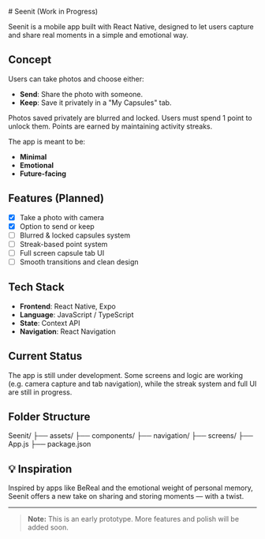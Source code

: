 \# Seenit (Work in Progress)

Seenit is a mobile app built with React Native, designed to let users capture and share real moments in a simple and emotional way.

##  Concept

Users can take photos and choose either:
- **Send**: Share the photo with someone.
- **Keep**: Save it privately in a "My Capsules" tab.

Photos saved privately are blurred and locked. Users must spend 1 point to unlock them. Points are earned by maintaining activity streaks.

The app is meant to be:
- **Minimal**
- **Emotional**
- **Future-facing**

##  Features (Planned)

- [x] Take a photo with camera
- [x] Option to send or keep
- [ ] Blurred & locked capsules system
- [ ] Streak-based point system
- [ ] Full screen capsule tab UI
- [ ] Smooth transitions and clean design

##  Tech Stack

- **Frontend**: React Native, Expo
- **Language**: JavaScript / TypeScript
- **State**: Context API
- **Navigation**: React Navigation

##  Current Status

The app is still under development. Some screens and logic are working (e.g. camera capture and tab navigation), while the streak system and full UI are still in progress.

##  Folder Structure

Seenit/
├── assets/
├── components/
├── navigation/
├── screens/
├── App.js
├── package.json


## 💡 Inspiration

Inspired by apps like BeReal and the emotional weight of personal memory, Seenit offers a new take on sharing and storing moments — with a twist.

---

> **Note:** This is an early prototype. More features and polish will be added soon.











